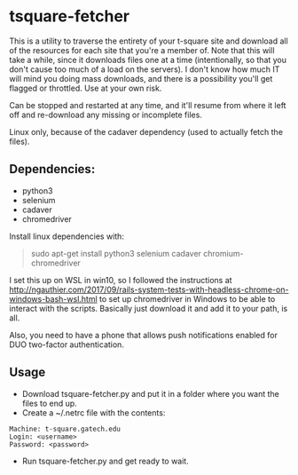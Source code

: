# tsquare-fetcher

This is a utility to traverse the entirety of your t-square site and download all of the resources for each site that you're a member of.  Note that this will take a while, since it downloads files one at a time (intentionally, so that you don't cause too much of a load on the servers).  I don't know how much IT will mind you doing mass downloads, and there is a possibility you'll get flagged or throttled.  Use at your own risk.

Can be stopped and restarted at any time, and it'll resume from where it left off and re-download any missing or incomplete files.

Linux only, because of the cadaver dependency (used to actually fetch the files).

## Dependencies:

- python3
- selenium
- cadaver
- chromedriver

Install linux dependencies with:

> sudo apt-get install python3 selenium cadaver chromium-chromedriver

I set this up on WSL in win10, so I followed the instructions at http://ngauthier.com/2017/09/rails-system-tests-with-headless-chrome-on-windows-bash-wsl.html to set up chromedriver in Windows to be able to interact with the scripts.  Basically just download it and add it to your path, is all.

Also, you need to have a phone that allows push notifications enabled for DUO two-factor authentication.

## Usage

- Download tsquare-fetcher.py and put it in a folder where you want the files to end up.
- Create a ~/.netrc file with the contents:
```
Machine: t-square.gatech.edu
Login: <username>
Password: <password>
```
- Run tsquare-fetcher.py and get ready to wait.